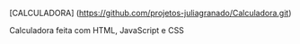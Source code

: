 [CALCULADORA] (https://github.com/projetos-juliagranado/Calculadora.git)

Calculadora feita com HTML, JavaScript e CSS
